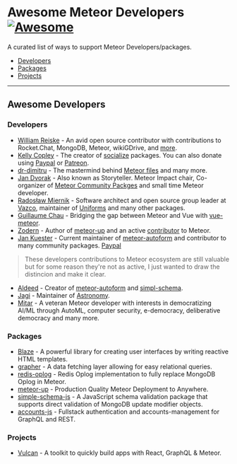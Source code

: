 # Awesome Meteor Developers [![Awesome](https://cdn.rawgit.com/sindresorhus/awesome/d7305f38d29fed78fa85652e3a63e154dd8e8829/media/badge.svg)](https://github.com/sindresorhus/awesome)

A curated list of ways to support Meteor Developers/packages.

- [Developers](#developers)
- [Packages](#packages)
- [Projects](#projects)    
- - -


## Awesome Developers

### Developers

* [William Reiske](https://github.com/sponsors/wreiske) - An avid open source contributor with contributions to Rocket.Chat, MongoDB, Meteor, wikiGDrive, and [more](https://github.com/search?q=is%3Apr+author%3Awreiske).
* [Kelly Copley](https://github.com/sponsors/copleykj) - The creator of [socialize](https://atmospherejs.com/socialize) packages. You can also donate using [Paypal](https://www.paypal.me/copleykj) or [Patreon](https://www.patreon.com/user?u=4866588).
* [dr-dimitru](https://www.patreon.com/dr_dimitru/overview) - The mastermind behind [Meteor files](https://github.com/VeliovGroup/Meteor-Files) and many more.
* [Jan Dvorak](https://github.com/sponsors/StorytellerCZ) - Also known as Storyteller. Meteor Impact chair, Co-organizer of [Meteor Community Packges](https://github.com/Meteor-Community-Packages) and small time Meteor developer.
* [Radosław Miernik](https://github.com/sponsors/radekmie) - Software architect and open source group leader at [Vazco](https://github.com/vazco), maintainer of [Uniforms](https://github.com/vazco/uniforms) and many other packages.
* [Guillaume Chau](https://github.com/sponsors/Akryum) - Bridging the gap between Meteor and Vue with [vue-meteor](https://github.com/meteor-vue/vue-meteor).
* [Zodern](https://github.com/sponsors/zodern) - Author of [meteor-up](https://github.com/zodern/meteor-up) and an active [contributor](https://github.com/search?q=repo%3Ameteor%2Fmeteor+author%3Azodern&type=Issues&ref=advsearch&l=&l=) to Meteor.
* [Jan Kuester](https://github.com/jankapunkt) - Current maintainer of [meteor-autoform](https://github.com/Meteor-Community-Packages/meteor-autoform) and contributor to many community packages. [Paypal](https://www.paypal.com/paypalme/kuesterjan)

>These developers contributions to Meteor ecosystem are still valuable but for some reason they're not as active, I just wanted to draw the distincion and make it clear.  

* [Aldeed](https://github.com/sponsors/aldeed) - Creator of [meteor-autoform](https://github.com/Meteor-Community-Packages/meteor-autoform) and [simpl-schema](https://github.com/aldeed/simpl-schema).
* [Jagi](https://www.patreon.com/jagi/overview) - Maintainer of [Astronomy](https://atmospherejs.com/jagi/astronomy). 
* [Mitar](https://github.com/sponsors/mitar) - A veteran Meteor developer with interests in democratizing AI/ML through AutoML, computer security, e-democracy, deliberative democracy and many more.


### Packages

* [Blaze](https://opencollective.com/blaze) - A powerful library for creating user interfaces by writing reactive HTML templates.
* [grapher](https://opencollective.com/grapher) - A data fetching layer allowing for easy relational queries.
* [redis-oplog](https://opencollective.com/redis-oplog) - Redis Oplog implementation to fully replace MongoDB Oplog in Meteor.
* [meteor-up](https://opencollective.com/meteor-up) - Production Quality Meteor Deployment to Anywhere.
* [simple-schema-js](https://opencollective.com/simple-schema-js) - A JavaScript schema validation package that supports direct validation of MongoDB update modifier objects.
* [accounts-js](https://opencollective.com/accounts-js) - Fullstack authentication and accounts-management for GraphQL and REST.


### Projects

* [Vulcan](https://opencollective.com/vulcan) - A toolkit to quickly build apps with React, GraphQL & Meteor.
